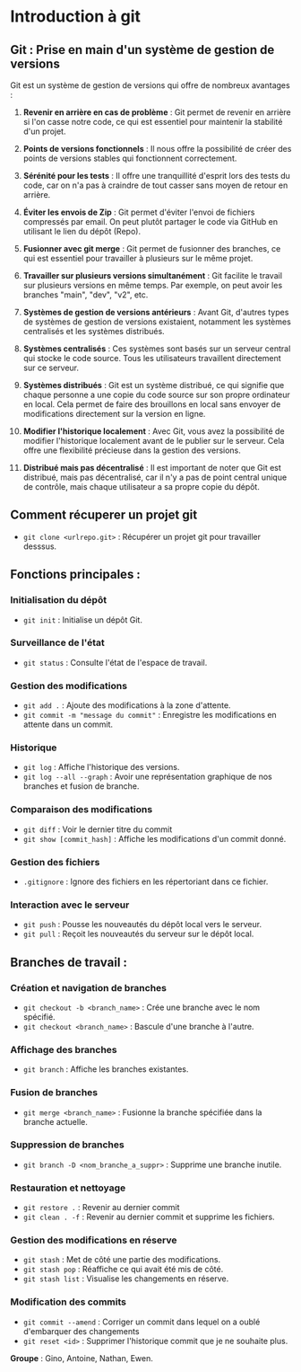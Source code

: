 # Introduction à git

## Git : Prise en main d'un système de gestion de versions

Git est un système de gestion de versions qui offre de nombreux avantages :

1. **Revenir en arrière en cas de problème** : Git permet de revenir en arrière si l'on casse notre code, ce qui est essentiel pour maintenir la stabilité d'un projet.

2. **Points de versions fonctionnels** : Il nous offre la possibilité de créer des points de versions stables qui fonctionnent correctement.

3. **Sérénité pour les tests** : Il offre une tranquillité d'esprit lors des tests du code, car on n'a pas à craindre de tout casser sans moyen de retour en arrière.

4. **Éviter les envois de Zip** : Git permet d'éviter l'envoi de fichiers compressés par email. On peut plutôt partager le code via GitHub en utilisant le lien du dépôt (Repo).

5. **Fusionner avec git merge** : Git permet de fusionner des branches, ce qui est essentiel pour travailler à plusieurs sur le même projet.

6. **Travailler sur plusieurs versions simultanément** : Git facilite le travail sur plusieurs versions en même temps. Par exemple, on peut avoir les branches "main", "dev", "v2", etc.

7. **Systèmes de gestion de versions antérieurs** : Avant Git, d'autres types de systèmes de gestion de versions existaient, notamment les systèmes centralisés et les systèmes distribués.

8. **Systèmes centralisés** : Ces systèmes sont basés sur un serveur central qui stocke le code source. Tous les utilisateurs travaillent directement sur ce serveur.

9. **Systèmes distribués** : Git est un système distribué, ce qui signifie que chaque personne a une copie du code source sur son propre ordinateur en local. Cela permet de faire des brouillons en local sans envoyer de modifications directement sur la version en ligne.

10. **Modifier l'historique localement** : Avec Git, vous avez la possibilité de modifier l'historique localement avant de le publier sur le serveur. Cela offre une flexibilité précieuse dans la gestion des versions.

11. **Distribué mais pas décentralisé** : Il est important de noter que Git est distribué, mais pas décentralisé, car il n'y a pas de point central unique de contrôle, mais chaque utilisateur a sa propre copie du dépôt.

## Comment récuperer un projet git
- `git clone <urlrepo.git>` : Récupérer un projet git pour travailler desssus.
 
## Fonctions principales :

### Initialisation du dépôt
- `git init` : Initialise un dépôt Git.

### Surveillance de l'état
- `git status` : Consulte l'état de l'espace de travail.

### Gestion des modifications
- `git add .` : Ajoute des modifications à la zone d'attente.
- `git commit -m "message du commit"` : Enregistre les modifications en attente dans un commit.

### Historique
- `git log` : Affiche l'historique des versions.
- `git log --all --graph` : Avoir une représentation graphique de nos branches et fusion de branche.

### Comparaison des modifications
- `git diff` : Voir le dernier titre du commit
- `git show [commit_hash]` : Affiche les modifications d'un commit donné.

### Gestion des fichiers
- `.gitignore` : Ignore des fichiers en les répertoriant dans ce fichier.

### Interaction avec le serveur
- `git push` : Pousse les nouveautés du dépôt local vers le serveur.
- `git pull` : Reçoit les nouveautés du serveur sur le dépôt local.

## Branches de travail :

### Création et navigation de branches
- `git checkout -b <branch_name>` : Crée une branche avec le nom spécifié.
- `git checkout <branch_name>` : Bascule d'une branche à l'autre.

### Affichage des branches
- `git branch` : Affiche les branches existantes.

### Fusion de branches
- `git merge <branch_name>` : Fusionne la branche spécifiée dans la branche actuelle.

### Suppression de branches
- `git branch -D <nom_branche_a_suppr>` : Supprime une branche inutile.

### Restauration et nettoyage
- `git restore .` : Revenir au dernier commit
- `git clean . -f` : Revenir au dernier commit et supprime les fichiers.

### Gestion des modifications en réserve
- `git stash` : Met de côté une partie des modifications.
- `git stash pop` : Réaffiche ce qui avait été mis de côté.
- `git stash list` : Visualise les changements en réserve.

### Modification des commits
- `git commit --amend` : Corriger un commit dans lequel on a oublé d'embarquer des changements
- `git reset <id>` : Supprimer l'historique commit que je ne souhaite plus. 

**Groupe** : Gino, Antoine, Nathan, Ewen.